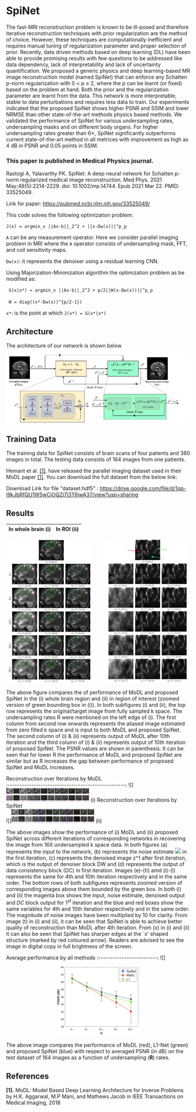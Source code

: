 # SpiNet

The fast-MRI reconstruction problem is known to be ill-posed and therefore iterative reconstruction techniques with prior regularization are the method of choice. However, these techniques are computationally inefficient and requires manual tuning of regularization parameter and proper selection of prior. Recently, data driven methods based on deep learning (DL) have been able to provide promising results with few questions to be addressed like data dependency, lack of interpretability and lack of uncertainty quantification. We proposed a generic physics and deep learning-based MR image reconstruction model (named SpiNet) that can enforce any Schatten p-norm regularization with 0 < p ≤ 2, where the p can be learnt (or fixed) based on the problem at hand. Both the prior and the regularization parameter are learnt from the data. This network is more interpretable, stable to data perturbations and requires less data to train. Our experiments indicated that the proposed SpiNet shows higher PSNR and SSIM and lower NRMSE than other state-of-the-art methods physics based methods. We validated the performance of SpiNet for various undersampling rates, undersampling masks and on different body organs. For higher undersampling rates greater than 6×, SpiNet significantly outperforms current state-of-the-art method in all metrices with improvement as high as 4 dB in PSNR and 0.05 points in SSIM.  

### This paper is published in **Medical Physics** journal. 

Rastogi A, Yalavarthy PK. SpiNet: A deep neural network for Schatten p-norm regularized medical image reconstruction. Med Phys. 2021 May;48(5):2214-2229. doi: 10.1002/mp.14744. Epub 2021 Mar 22. PMID: 33525049.

Link for paper: https://pubmed.ncbi.nlm.nih.gov/33525049/

This code solves the following optimization problem:

    J(x) = argmin_x ||Ax-b||_2^2 + ||x-Dw(x)||^p_p 

 `A` can be any measurement operator. Here we consider parallel imaging problem in MRI where
 the `A` operator consists of undersampling mask, FFT, and coil sensitivity maps.

`Dw(x)`: it represents the denoiser using a residual learning CNN.

Using Majorization-Minimization algorithm the optimization problem as be modified as:

     G(x|x*) = argmin_x ||Ax-b||_2^2 + p/2||W(x-Dw(x))||^p_p 
     
     W = diag((x*-Dw(x))^{p/2-1})
`x*`: is the point at which `J(x*) = G(x*|x*)`


## Architecture

The architecture of our network is shown below
<p align="center">
  <img src="images/Fig2.jpg" width="1000px" alt=""> 
</p>

## Training Data

The training data for SpiNet consists of brain scans of four patients and 360 images in total. The testing data consists of 164 images from one patients.

Hemant et al. <a href="#modl">[1]</a>. have released the parallel imaging dataset used in their MoDL paper <a href="#modl">[1]</a>. You can download the full dataset from the below link:

Download Link for file "dataset.hdf5" : https://drive.google.com/file/d/1qp-l9kJbRfQU1W5wCjOQZi7I3T6jwA37/view?usp=sharing

## Results

In whole brain (i) | In ROI (ii)  
:-------------------:|:-------------------------------:

<p align="center">
  <img src="images/Fig3_i.jpeg" width="45%">
&nbsp; &nbsp; &nbsp; &nbsp;
  <img src="images/Fig3_ii.jpeg" width="45%">
</p>

The above figure compares the of performance of MoDL and proposed SpiNet in the (i) whole brain region and (ii) in region of interest (zoomed version of green bounding box in (i)). In both subfigures (i) and (ii), the top row represents the original/target image from fully sampled k space. The undersampling rates R were mentioned on the left edge of (i). The first column from second row onwards represents the aliased image estimated from zero filled k space and is input to both MoDL and proposed SpiNet. The second column of (i) & (ii) represents output of MoDL after 10th iteration and the third column of (i) & (ii) represents output of 10th iteration of proposed SpiNet. The PSNR values are shown in parenthesis. It can be seen that for lower R the performance of MoDL and proposed SpiNet are similar but as R increases the gap between performance of proposed SpiNet and MoDL increases. 

Reconstruction over Iterations by MoDL    
:--------------------------------------------------:
![]<img src="images/Fig6_i.jpeg" width="45%">
(i)
Reconstruction over Iterations by SpiNet    
![]<img src="images/Fig6_ii.jpeg" width="45%">
(ii)

The above images show the performance of (i) MoDL and (ii) proposed SpiNet across different iterations of corresponding networks in recovering the image from 16X undersampled k space data. In both figures (a) represents the input to the network, (b) represents the noise estimate <img src="https://render.githubusercontent.com/render/math?math=\mathcal{N}_w(x^0)"> in the first iteration, (c) represents the denoised image z^1 after first iteration, which is the output of denoiser block DW and (d) represents the output of data consistency block  (DC) in first iteration. Images (e)-(h) amd (i)-(l) represents the same for 4th and 10th iteration respectively and in the same order. The bottom rows of both subfigures represents zoomed version of corresponding images above them bounded by the green box. In both (i) and (ii) the magenta box shows the input, noise estimate, denoised output and $DC$ block output for $1^{st}$ iteration and the blue and red boxes show the same variables for 4th and 10th iteration respectively and in the same order. The magnitude of noise images have been multiplied by 10 for clarity. From image (t) in (i) and (ii), it can be seen that SpiNet is able to achieve better quality of reconstruction than MoDL after 4th iteration. From (x) in (i) and (ii) it can also be seen that SpiNet has sharper edges at the `x' shaped structure (marked by red coloured arrow). Readers are advised to see the image in digital copy in full brightness of the screen.


Average performance by all methods
:-------------------------:
![]<p align="center"><img src="images/Fig7.jpeg" width="45%"></p>

The above image compares the performance of MoDL (red), L1-Net (green) and proposed SpiNet (blue) with respect to averaged PSNR (in dB) on the test dataset of 164 images as a function of undersampling ($\mathbf{R}$) rates.
## References

<b id="my_anchor">[1].</b> MoDL: Model Based Deep Learning Architecture for Inverse Problems  by H.K. Aggarwal, M.P Mani, and Mathews Jacob in IEEE Transactions on Medical Imaging,  2018 
